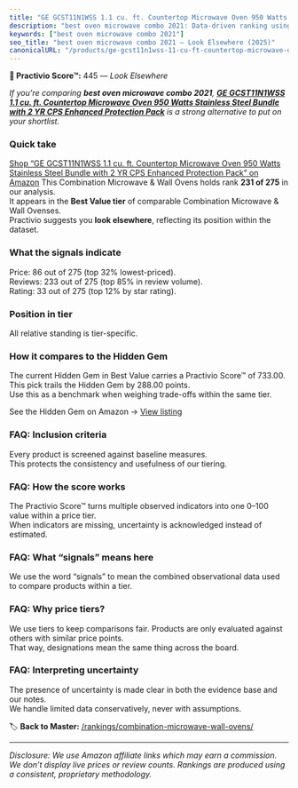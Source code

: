 ```yaml
---
title: "GE GCST11N1WSS 1.1 cu. ft. Countertop Microwave Oven 950 Watts Stainless Steel Bundle with 2 YR CPS Enhanced Protection Pack"
description: "best oven microwave combo 2021: Data-driven ranking using the Practivio Score™. Positioned by quality, value, demand, findability, momentum."
keywords: ["best oven microwave combo 2021"]
seo_title: "best oven microwave combo 2021 — Look Elsewhere (2025)"
canonicalURL: "/products/ge-gcst11n1wss-11-cu-ft-countertop-microwave-oven-950-watts-stainless-steel-bundle-with-2-yr-cps-enhanced-protection-pack-B0DDQV7QVG/"
---
```


**🚫 Practivio Score™:** 445 — _Look Elsewhere_


*If you're comparing **best oven microwave combo 2021**, **[GE GCST11N1WSS 1.1 cu. ft. Countertop Microwave Oven 950 Watts Stainless Steel Bundle with 2 YR CPS Enhanced Protection Pack](https://www.amazon.com/dp/B0DDQV7QVG?tag=practivio-20)** is a strong alternative to put on your shortlist.*
### Quick take
[Shop “GE GCST11N1WSS 1.1 cu. ft. Countertop Microwave Oven 950 Watts Stainless Steel Bundle with 2 YR CPS Enhanced Protection Pack” on Amazon](https://www.amazon.com/dp/B0DDQV7QVG?tag=practivio-20)
This Combination Microwave & Wall Ovens holds rank **231 of 275** in our analysis.  
It appears in the **Best Value tier** of comparable Combination Microwave & Wall Ovenses.  
Practivio suggests you **look elsewhere**, reflecting its position within the dataset.

### What the signals indicate
Price: 86 out of 275 (top 32% lowest-priced).  
Reviews: 233 out of 275 (top 85% in review volume).  
Rating: 33 out of 275 (top 12% by star rating).  

### Position in tier
All relative standing is tier-specific.

### How it compares to the Hidden Gem
The current Hidden Gem in Best Value carries a Practivio Score™ of 733.00.  
This pick trails the Hidden Gem by 288.00 points.  
Use this as a benchmark when weighing trade-offs within the same tier.  

See the Hidden Gem on Amazon → [View listing](https://www.amazon.com/dp/B0DY11H2PJ?tag=practivio-20)

### FAQ: Inclusion criteria
Every product is screened against baseline measures.  
This protects the consistency and usefulness of our tiering.

### FAQ: How the score works
The Practivio Score™ turns multiple observed indicators into one 0–100 value within a price tier.  
When indicators are missing, uncertainty is acknowledged instead of estimated.

### FAQ: What “signals” means here
We use the word “signals” to mean the combined observational data used to compare products within a tier.

### FAQ: Why price tiers?
We use tiers to keep comparisons fair. Products are only evaluated against others with similar price points.  
That way, designations mean the same thing across the board.

### FAQ: Interpreting uncertainty
The presence of uncertainty is made clear in both the evidence base and our notes.  
We handle limited data conservatively, never with assumptions.


🏷️ **Back to Master:** [/rankings/combination-microwave-wall-ovens/](/rankings/combination-microwave-wall-ovens/)

---
_Disclosure: We use Amazon affiliate links which may earn a commission. We don’t display live prices or review counts. Rankings are produced using a consistent, proprietary methodology._
